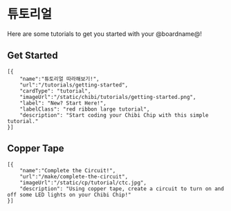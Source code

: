# 튜토리얼

Here are some tutorials to get you started with your @boardname@!

## Get Started

```codecard
[{
    "name":"튜토리얼 따라해보기!", 
    "url":"/tutorials/getting-started",
    "cardType": "tutorial",
    "imageUrl":"/static/chibi/tutorials/getting-started.png",
    "label": "New? Start Here!",
    "labelClass": "red ribbon large tutorial",
    "description": "Start coding your Chibi Chip with this simple tutorial."
}]
```

## Copper Tape

```codecard
[{
    "name":"Complete the Circuit!", 
    "url":"/make/complete-the-circuit", 
    "imageUrl":"/static/cp/tutorial/ctc.jpg",
    "description": "Using copper tape, create a circuit to turn on and off some LED lights on your Chibi Chip!"
}]
```